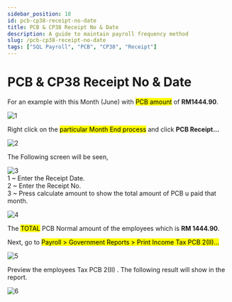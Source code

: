 ```yaml
---
sidebar_position: 18
id: pcb-cp38-receipt-no-date
title: PCB & CP38 Receipt No & Date
description: A guide to maintain payroll frequency method
slug: /pcb-cp38-receipt-no-date
tags: ["SQL Payroll", "PCB", "CP38", "Receipt"]
---
```


# PCB & CP38 Receipt No & Date

For an example with this Month (June) with <mark>PCB amount</mark> of **RM1444.90**.

![1](/img/payroll/pcb-cp38-receipt-no-date/1.png)

Right click on the <mark>particular Month End process</mark> and click **PCB Receipt…**

![2](/img/payroll/pcb-cp38-receipt-no-date/2.png)

The Following screen will be seen,

![3](/img/payroll/pcb-cp38-receipt-no-date/3.png)  
1 ~ Enter the Receipt Date.  
2 ~ Enter the Receipt No.  
3 ~ Press calculate amount to show the total amount of PCB u paid that month. 

![4](/img/payroll/pcb-cp38-receipt-no-date/4.png)

The <mark>TOTAL</mark> PCB Normal amount of the employees which is **RM 1444.90**.

Next, go to <mark>Payroll > Government Reports > Print Income Tax PCB 2(II)…</mark>

![5](/img/payroll/pcb-cp38-receipt-no-date/5.png)

Preview the employees Tax PCB 2(II) . The following result will show in the report.

![6](/img/payroll/pcb-cp38-receipt-no-date/6.png)
